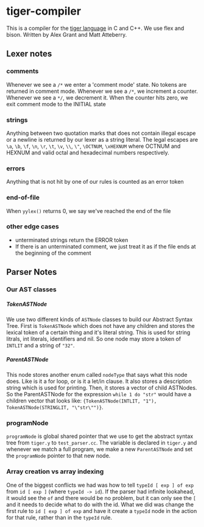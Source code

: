 # tiger-compiler

This is a compiler for the [tiger language](https://www.cs.princeton.edu/~appel/modern/) in C and C++. We use flex and bison. Written by Alex Grant and Matt Atteberry.

## Lexer notes

### comments
Whenever we see a `/*` we enter a 'comment mode' state. No tokens are returned in comment mode. Whenever we see a `/*`, we increment a counter. Whenever we see a `*/`, we decrement it. When the counter hits zero, we exit comment mode to the INITIAL state
### strings
Anything between two quotation marks that does not contain illegal escape or a newline is returned by our lexer as a string literal. The legal escapes are `\a`, `\b`, `\f`, `\n`, `\r`, `\t`, `\v`, `\\`, `\"`, `\OCTNUM`, `\xHEXNUM` where OCTNUM and HEXNUM and valid octal and hexadecimal numbers respectively.
### errors
Anything that is not hit by one of our rules is counted as an error token
### end-of-file
When `yylex()` returns 0, we say we've reached the end of the file
### other edge cases
* unterminated strings return the ERROR token
* If there is an unterminated comment, we just treat it as if the file ends at the beginning of the comment

## Parser Notes

### Our AST classes

##### TokenASTNode 

We use two different kinds of `ASTNode` classes to build our Abstract Syntax Tree. First is `TokenASTNode` which does not have any children and stores the lexical token of a certain thing and it's literal string. This is used for string litrals, int literals, identifiers and nil. So one node may store a token of `INTLIT` and a string of `"32"`.

##### ParentASTNode

This node stores another enum called `nodeType` that says what this node does. Like is it a for loop, or is it a let/in clause. It also stores a description string which is used for printing. Then, it stores a vector of child ASTNodes. So the ParentASTNode for the expression `while 1 do "str"` would have a children vector that looks like: `{TokenASTNode(INTLIT, "1"), TokenASTNode(STRINGLIT, "\"str\"")}`.

### programNode

`programNode` is global shared pointer that we use to get the abstract syntax tree from `tiger.y` to `test_parser.cc`. The variable is declared in `tiger.y` and whenever we match a full program, we make a new `ParentASTNode` and set the `programNode` pointer to that new node.

### Array creation vs array indexing

One of the biggest conflicts we had was how to tell `typeId [ exp ] of exp` from `id [ exp ]` (where `typeId -> id`). If the parser had infinite lookahead, it would see the `of` and there would be no problem, but it can only see the `[` and it needs to decide what to do with the id. What we did was change the first rule to `id [ exp ] of exp` and have it create a `typeId` node in the action for that rule, rather than in the `typeId` rule. 
